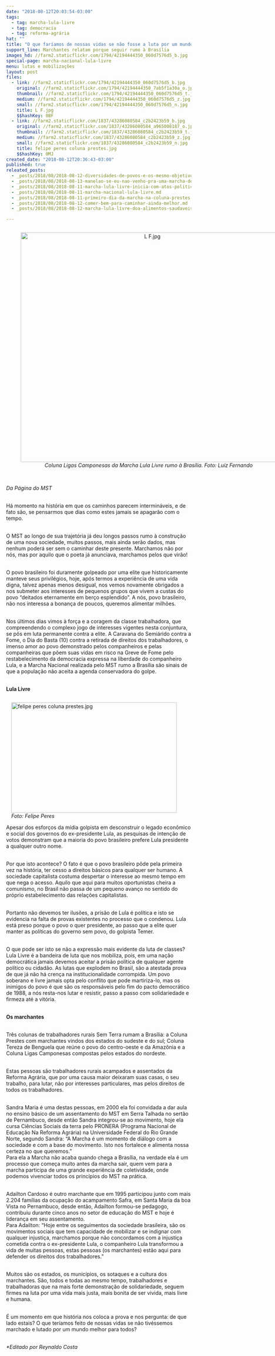 ```yaml
---
date: "2018-08-12T20:03:54-03:00"
tags:
  - tag: marcha-lula-livre
  - tag: democracia
  - tag: reforma-agrária
hat: ""
title: "O que faríamos de nossas vidas se não fosse a luta por um mundo melhor? "
support_line: Marchantes relatam porque seguir rumo à Brasília
images_hd: //farm2.staticflickr.com/1794/42194444350_060d7576d5_b.jpg
special-page: marcha-nacional-lula-livre
menu: lutas e mobilizações
layout: post
files:
  - link: //farm2.staticflickr.com/1794/42194444350_060d7576d5_b.jpg
    original: //farm2.staticflickr.com/1794/42194444350_7ab5f1a30a_o.jpg
    thumbnail: //farm2.staticflickr.com/1794/42194444350_060d7576d5_t.jpg
    medium: //farm2.staticflickr.com/1794/42194444350_060d7576d5_z.jpg
    small: //farm2.staticflickr.com/1794/42194444350_060d7576d5_n.jpg
    title: L F.jpg
    $$hashKey: 0BF
  - link: //farm2.staticflickr.com/1837/43286080584_c2b2423b59_b.jpg
    original: //farm2.staticflickr.com/1837/43286080584_a965008187_o.jpg
    thumbnail: //farm2.staticflickr.com/1837/43286080584_c2b2423b59_t.jpg
    medium: //farm2.staticflickr.com/1837/43286080584_c2b2423b59_z.jpg
    small: //farm2.staticflickr.com/1837/43286080584_c2b2423b59_n.jpg
    title: felipe peres coluna prestes.jpg
    $$hashKey: 0MJ
created_date: "2018-08-12T20:36:43-03:00"
published: true
releated_posts:
  - _posts/2018/08/2018-08-12-diversidades-de-povos-e-os-mesmo-objetivos-reforma-agraria-democracia-e-lula-livre.md
  - _posts/2018/08/2018-08-13-manelao-se-eu-nao-venho-pra-uma-marcha-dessa-eu-adoeco.md
  - _posts/2018/08/2018-08-11-marcha-lula-livre-inicia-com-atos-politicos.md
  - _posts/2018/08/2018-08-11-marcha-nacional-lula-livre.md
  - _posts/2018/08/2018-08-11-primeiro-dia-da-marcha-na-coluna-prestes.md
  - _posts/2018/08/2018-08-12-comer-bem-para-caminhar-ainda-melhor.md
  - _posts/2018/08/2018-08-12-marcha-lula-livre-doa-alimentos-saudaveis-para-instituicoes-de-valparaiso.md

---
```

<div style="text-align:center">
<figure class="image" style="display:inline-block"><img alt="L F.jpg" height="624" src="//farm2.staticflickr.com/1794/42194444350_060d7576d5_b.jpg" width="700" />
<figcaption><em>Coluna Ligas Camponesas da Marcha Lula Livre rumo &agrave; Bras&iacute;lia. Foto: Lu&iacute;z Fernando&nbsp;</em></figcaption>
</figure>
</div>

<p><br />
<em>Da P&aacute;gina do MST</em></p>

<p><br />
H&aacute; momento na hist&oacute;ria em que os caminhos parecem intermin&aacute;veis, e de fato s&atilde;o, se pensarmos que dias como estes jamais se apagar&atilde;o com o tempo.&nbsp;</p>

<p><br />
O MST ao longo de sua trajet&oacute;ria j&aacute; deu longos passos rumo &agrave; constru&ccedil;&atilde;o de uma nova sociedade, muitos passos, mais ainda ser&atilde;o dados, mas nenhum poder&aacute; ser sem o caminhar deste presente. Marchamos n&atilde;o por n&oacute;s, mas por aquilo que o poeta j&aacute; anunciava, marchamos pelos que vir&atilde;o!</p>

<p><br />
O povo brasileiro foi duramente golpeado por uma elite que historicamente manteve seus privil&eacute;gios, hoje, ap&oacute;s termos a experi&ecirc;ncia de uma vida digna, talvez apenas menos desigual, nos vemos novamente obrigados a nos submeter aos interesses de pequenos grupos que vivem a custas do povo &ldquo;deitados eternamente em ber&ccedil;o esplendido&rdquo;. A n&oacute;s, povo brasileiro, n&atilde;o nos interessa a bonan&ccedil;a de poucos, queremos alimentar milh&otilde;es.&nbsp;</p>

<p><br />
Nos &uacute;ltimos dias vimos &agrave; for&ccedil;a e a coragem da classe trabalhadora, que compreendendo o complexo jogo de interesses vigentes nesta conjuntura, se p&ocirc;s em luta permanente contra a elite. A Caravana do Semi&aacute;rido contra a Fome, o Dia do Basta (10) contra a retirada de direitos dos trabalhadores, o imenso amor ao povo demonstrado pelos companheiros e pelas companheiras que p&otilde;em suas vidas em risco na Greve de Fome pelo restabelecimento da democracia expressa na liberdade do companheiro Lula, e a Marcha Nacional realizada pelo MST rumo a Bras&iacute;lia s&atilde;o sinais de que a popula&ccedil;&atilde;o n&atilde;o aceita a agenda conservadora do golpe.</p>

<p><br />
<strong>Lula Livre</strong></p>

<figure class="image" style="float:right"><img alt="felipe peres coluna prestes.jpg" height="300" src="//farm2.staticflickr.com/1837/43286080584_c2b2423b59_b.jpg" width="450" />
<figcaption><em>Foto: Felipe Peres</em></figcaption>
</figure>

<p><br />
Apesar dos esfor&ccedil;os da m&iacute;dia golpista em desconstruir o legado econ&ocirc;mico e social dos governos do ex-presidente Lula, as pesquisas de inten&ccedil;&atilde;o de votos demonstram que a maioria do povo brasileiro prefere Lula presidente a qualquer outro nome.&nbsp;</p>

<p><br />
Por que isto acontece? O fato &eacute; que o povo brasileiro p&ocirc;de pela primeira vez na hist&oacute;ria, ter cesso a direitos b&aacute;sicos para qualquer ser humano. A sociedade capitalista costuma despertar o interesse ao mesmo tempo em que nega o acesso. Aquilo que aqui para muitos oportunistas cheira a comunismo, no Brasil n&atilde;o passa de um pequeno avan&ccedil;o no sentido do pr&oacute;prio estabelecimento das rela&ccedil;&otilde;es capitalistas.&nbsp;</p>

<p><br />
Portanto n&atilde;o devemos ter ilus&otilde;es, a pris&atilde;o de Lula &eacute; pol&iacute;tica e isto se evidencia na falta de provas existentes no processo que o condenou. Lula est&aacute; preso porque o povo o quer presidente, ao passo que a elite quer manter as pol&iacute;ticas do governo sem povo, do golpista Temer.</p>

<p><br />
O que pode ser isto se n&atilde;o a express&atilde;o mais evidente da luta de classes? Lula Livre &eacute; a bandeira de luta que nos mobiliza, pois, em uma na&ccedil;&atilde;o democr&aacute;tica jamais devemos aceitar a pris&atilde;o pol&iacute;tica de qualquer agente pol&iacute;tico ou cidad&atilde;o. As lutas que explodem no Brasil, s&atilde;o a atestada prova de que j&aacute; n&atilde;o h&aacute; cren&ccedil;a na institucionalidade corrompida. Um povo soberano e livre jamais opta pelo conflito que pode martiriza-lo, mas os inimigos do povo &eacute; que s&atilde;o os respons&aacute;veis pelo fim do pacto democr&aacute;tico de 1988, a n&oacute;s resta-nos lutar e resistir, passo a passo com solidariedade e firmeza at&eacute; a vit&oacute;ria.</p>

<p><br />
<strong>Os marchantes</strong></p>

<p><br />
Tr&ecirc;s colunas de trabalhadores rurais Sem Terra rumam a Bras&iacute;lia: a Coluna Prestes com marchantes vindos dos estados do sudeste e do sul; Coluna Tereza de Benguela que re&uacute;ne o povo do centro-oeste e da Amaz&ocirc;nia e a Coluna Ligas Camponesas compostas pelos estados do nordeste.</p>

<p><br />
Estas pessoas s&atilde;o trabalhadores rurais acampados e assentados da Reforma Agr&aacute;ria, que por uma causa maior deixaram suas casas, o seu trabalho, para lutar, n&atilde;o por interesses particulares, mas pelos direitos de todos os trabalhadores.</p>

<p><br />
Sandra Maria &eacute; uma destas pessoas, em 2000 ela foi convidada a dar aula no ensino b&aacute;sico de um assentamento do MST em Serra Talhada no sert&atilde;o de Pernambuco, desde ent&atilde;o Sandra integrou-se ao movimento, hoje ela cursa Ci&ecirc;ncias Sociais da terra pelo PRONERA (Programa Nacional de Educa&ccedil;&atilde;o Na Reforma Agr&aacute;ria) na Universidade Federal do Rio Grande Norte, segundo Sandra: &ldquo;A Marcha &eacute; um momento de di&aacute;logo com a sociedade e com a base do movimento. Isto nos fortalece e alimenta nossa certeza no que queremos.&rdquo;&nbsp;<br />
Para ela a Marcha n&atilde;o acaba quando chega a Bras&iacute;lia, na verdade ela &eacute; um processo que come&ccedil;a muito antes da marcha sair, quem vem para a marcha participa de uma grande experi&ecirc;ncia de coletividade, onde podemos vivenciar todos os princ&iacute;pios do MST na pr&aacute;tica.</p>

<p><br />
Adailton Cardoso &eacute; outro marchante que em 1995 participou junto com mais 2.204 fam&iacute;lias da ocupa&ccedil;&atilde;o do acampamento Safra, em Santa Maria da boa Vista no Pernambuco, desde ent&atilde;o, Adailton formou-se pedagogo, contribuiu durante cinco anos no setor de educa&ccedil;&atilde;o do MST e hoje &eacute; lideran&ccedil;a em seu assentamento.&nbsp;<br />
Para Adailton: &ldquo;Hoje entre os seguimentos da sociedade brasileira, s&atilde;o os movimentos sociais que tem capacidade de mobilizar e se indignar com qualquer injusti&ccedil;a, marchamos porque n&atilde;o concordamos com a injusti&ccedil;a cometida contra o ex-presidente Lula, o companheiro Lula transformou a vida de muitas pessoas, estas pessoas (os marchantes) est&atilde;o aqui para defender os direitos dos trabalhadores.&rdquo;</p>

<p><br />
Muitos s&atilde;o os estados, os munic&iacute;pios, os sotaques e a cultura dos marchantes. S&atilde;o, todos e todas ao mesmo tempo, trabalhadores e trabalhadoras que na mais forte demonstra&ccedil;&atilde;o de solidariedade, seguem firmes na luta por uma vida mais justa, mais bonita de ser vivida, mais livre e humana.</p>

<p><br />
&Eacute; um momento em que hist&oacute;ria nos coloca a prova e nos pergunta: de que lado estais? O que ter&iacute;amos feito de nossas vidas se n&atilde;o tiv&eacute;ssemos marchado e lutado por um mundo melhor para todos?&nbsp;</p>

<p><br />
<em>*Editado por Reynaldo Costa</em></p>
